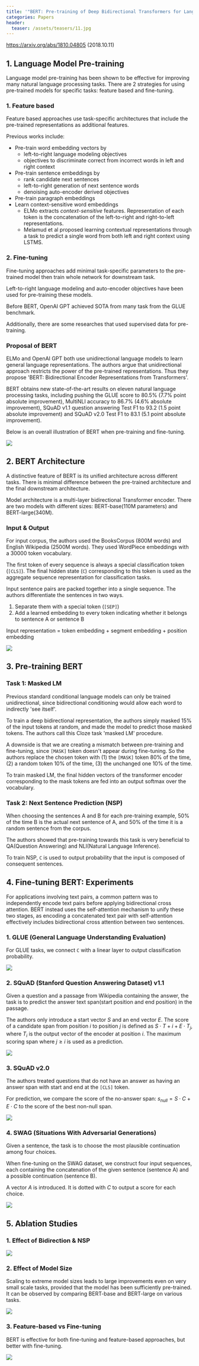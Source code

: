 ```yaml
---
title: '"BERT: Pre-training of Deep Bidirectional Transformers for Language Understanding" Summarized'
categories: Papers
header:
  teaser: /assets/teasers/11.jpg
---
```


https://arxiv.org/abs/1810.04805 (2018.10.11)



## 1. Language Model Pre-training

Language model pre-training has been shown to be effective for improving many natural language processing tasks. There are 2 strategies for using pre-trained models for specific tasks: feature based and fine-tuning.

### 1. Feature based

Feature based approaches use task-specific architectures that include the pre-trained representations as additional features.

Previous works include:

* Pre-train word embedding vectors by
  * left-to-right language modeling objectives
  * objectives to discriminate correct from incorrect words in left and right context
* Pre-train sentence embeddings by
  * rank candidate next sentences
  * left-to-right generation of next sentence words
  * denoising auto-encoder derived objectives
* Pre-train paragraph embeddings
* Learn context-sensitive word embeddings
  * ELMo extracts *context-sensitive* features. Representation of each token is the concatenation of the left-to-right and right-to-left representations.
  * Melamud et al proposed learning contextual representations through a task to predict a single word from both left and right context using LSTMS.

### 2. Fine-tuning

Fine-tuning approaches add minimal task-specific parameters to the pre-trained model then train whole network for downstream task.

Left-to-right language modeling and auto-encoder objectives have been used for pre-training these models.

Before BERT, OpenAI GPT achieved SOTA from many task from the GLUE benchmark.



Additionally, there are some researches that used supervised data for pre-training.



### Proposal of BERT

ELMo and OpenAI GPT both use unidirectional language models to learn general language representations. The authors argue that unidirectional approach restricts the power of the pre-trained representations. Thus they propose 'BERT: Bidirectional Encoder Representations from Transformers'.

BERT obtains new state-of-the-art results on eleven natural language processing tasks, including pushing the GLUE score to 80.5% (7.7% point absolute improvement), MultiNLI accuracy to 86.7% (4.6% absolute improvement), SQuAD v1.1 question answering Test F1 to 93.2 (1.5 point absolute improvement) and SQuAD v2.0 Test F1 to 83.1 (5.1 point absolute improvement).

Below is an overall illustration of BERT when pre-training and fine-tuning.

![](https://lh3.googleusercontent.com/J11-WbRANqdVgEbZP2Kc1Cu9OLeyXTSqHoHNCwPPomdqciC9RV7b_21gWcl81s8mnxeP8ntIOy-SJ62BZB0RdeFqjnFdKbuT938E-fKdbw8E8s1bnhwJF3Fcg7bWHJIFtDSWZXZ0ng=w2400)



## 2. BERT Architecture

A distinctive feature of BERT is its unified architecture across different tasks. There is minimal difference between the pre-trained architecture and the final downstream architecture.

Model architecture is a multi-layer bidirectional Transformer encoder. There are two models with different sizes: BERT-base(110M parameters) and BERT-large(340M).

### Input & Output

For input corpus, the authors used the BooksCorpus (800M words) and English Wikipedia (2500M words). They used WordPiece embeddings with a 30000 token vocabulary.

The first token of every sequence is always a special classification token (`[CLS]`). The final hidden state (`C`) corresponding to this token is used as the aggregate sequence representation for classification tasks.

Input sentence pairs are packed together into a single sequence. The authors differentiate the sentences in two ways.

1. Separate them with a special token (`[SEP]`)
2. Add a learned embedding to every token indicating whether it belongs to sentence A or sentence B

Input representation = token embedding + segment embedding + position embedding

![](https://lh3.googleusercontent.com/sX__ymEgHZSwSau-Oqb4d2gYVcu7yWrLrLKed9SPFgWaC0NtOObJORXCeJBDF4Bpcg-cgm3BOEsyhRkUKuUPAMTQ-u2PqNKBCdOv85DR1rjVz8AHqBdSp7_3XSoJpTwEpcux7IT5wg=w2400)



## 3. Pre-training BERT

### Task 1: Masked LM

Previous standard conditional language models can only be trained unidirectional, since bidirectional conditioning would allow each word to indirectly 'see itself'.

To train a deep bidirectional representation, the authors simply masked 15% of the input tokens at random, and made the model to predict those masked tokens. The authors call this Cloze task 'masked LM' procedure.

A downside is that we are creating a mismatch between pre-training and fine-tuning, since `[MASK]` token doesn't appear during fine-tuning. So the authors replace the chosen token with (1) the `[MASK]` token 80% of the time, (2) a random token 10% of the time, (3) the unchanged one 10% of the time.

To train masked LM, the final hidden vectors of the transformer encoder corresponding to the mask tokens are fed into an output softmax over the vocabulary.

### Task 2: Next Sentence Prediction (NSP)

When choosing the sentences A and B for each pre-training example, 50% of the time B is the actual next sentence of A, and 50% of the time it is a random sentence from the corpus.

The authors showed that pre-training towards this task is very beneficial to QA(Question Answering) and NLI(Natural Language Inference).

To train NSP, `C` is used to output probability that the input is composed of consequent sentences.



## 4. Fine-tuning BERT: Experiments

For applications involving text pairs, a common pattern was to independently encode text pairs before applying bidirectional cross attention. BERT instead uses the self-attention mechanism to unify these two stages, as encoding a concatenated text pair with self-attention effectively includes bidirectional cross attention between two sentences.

### 1. GLUE (General Language Understanding Evaluation)

For GLUE tasks, we connect `C` with a linear layer to output classification probability.

![](https://lh3.googleusercontent.com/oFnzkYxKAUOnfr5AH7FCBnOQuuVQyPhOUnA5Cfo92a9pspwGefmbLyFLnLZcmI4PKV4Kn7CZiFvb4sYuvfiEHDJ7CuIQkq_jcRiwsLAd5jEOsWanTnASTb9nFQZUfvb7_C4Qudsysg=w2400)

### 2. SQuAD (Stanford Question Answering Dataset) v1.1

Given a question and a passage from Wikipedia containing the answer, the task is to predict the answer text span(start position and end position) in the passage.

The authors only introduce a start vector $S$ and an end vector $E$. The score of a candidate span from position $i$ to position $j$ is defined as $S\cdot T+i + E\cdot T_j$, where $T_i$ is the output vector of the encoder at position $i$. The maximum scoring span where $j \geq i$ is used as a prediction.

![](https://lh3.googleusercontent.com/do59S90ykHEdIqEYRq95URwmnXnRdyNZPtHNc7JHw2SlyoKuuFpsbPfuQjIj8c_ohnTiaPaGX2Ao2PZQ9xBV7HqTGWH0Wz7OetWKekRSwN2iNALEprXdEh4DR6X5jOEPUxKJYCcNwA=w2400)

### 3. SQuAD v2.0

The authors treated questions that do not have an answer as having an answer span with start and end at the `[CLS]` token.

For prediction, we compare the score of the no-answer span: $s_{null}=S\cdot C + E \cdot C$ to the score of the best non-null span.

![](https://lh3.googleusercontent.com/s3dp6QqST2t5qkM9WwLcS66Frpn-poEb-YPvuROOZrmbu0T_TLfgVdwjd-4kE7G-GS2vsKSbq4AcCHoYmM1sUq60jehl4VMIEgLGynUNcjCOpjmeEc27wc3QNVy2NYEQ5Csq0wkD8Q=w2400)

### 4. SWAG (Situations With Adversarial Generations)

Given a sentence, the task is to choose the most plausible continuation among four choices.

When fine-tuning on the SWAG dataset, we construct four input sequences, each containing
the concatenation of the given sentence (sentence A) and a possible continuation (sentence B).

A vector $A$ is introduced. It is dotted with $C$ to output a score for each choice.

![](https://lh3.googleusercontent.com/6P8F1Y2yl59OhBbk_d51LZ-u2pPaoaypMsripR8izS4Nim8JfdptZ3aH1L-wRqmN_u5OpT9XtYBM_p6MPseOEdTbqkIPc_bW3v_ocvCFc7tnG78GMrG7N92QT5JviRgNNL1_728RNA=w2400)



## 5. Ablation Studies

### 1. Effect of Bidirection & NSP

![](https://lh3.googleusercontent.com/e9UNNs98D0B2OJBjX6RkE-NbHu454ie6ki5oEB1d8xx0sNZ-MF7bR6gshLmG9ahctBXzYJtf1a3FY2XsDA11AQLAliMaKj6_p-oidC87BFTEEfeB2rSDT-V2ZllwAhVCji6kXD1u6Q=w2400)

### 2. Effect of Model Size

Scaling to extreme model sizes leads to large improvements even on very small scale tasks, provided that the model has been sufficiently pre-trained. It can be observed by comparing BERT-base and BERT-large on various tasks.

![](https://lh3.googleusercontent.com/kX3hUfXpUV-hZNZE-vsSXUrZRcLcsgU9sHYwAniUkvYrcspJP7FSwpgdSZayJeau0KBnKhVolYTpGbCJ3VXv-fb99zf1pkpjGGP24KXxzqKPMV4-xt1ETDa2DmrW4s7gRgz60m4lKg=w2400)

### 3. Feature-based vs Fine-tuning

BERT is effective for both fine-tuning and feature-based approaches, but better with fine-tuning.

![](https://lh3.googleusercontent.com/eTUKHqQdXsVk2YmXgoyhfWqXwGIBttd2c4Y-CXp6MwglRziW-b7GvDzI8ak2MS8oaO_cNYxH74wTPAF7dHxLxftSpLUWLVlgwXnh9jXzKc7Kc0LpVlyFpWqcS0QR9_MNmLFBSW0AQw=w2400)